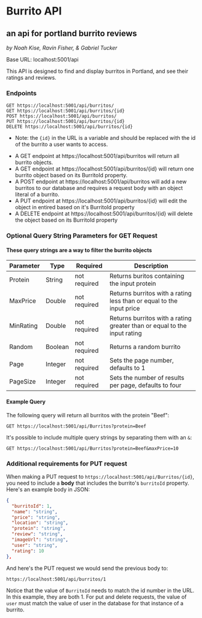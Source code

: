 # Burrito API
## an api for portland burrito reviews
_by Noah Kise, Ravin Fisher, & Gabriel Tucker_

Base URL: localhost:5001/api

This API is designed to find and display burritos in Portland, and see their ratings and reviews.

### Endpoints

```
GET https://localhost:5001/api/burritos/
GET https://localhost:5001/api/burritos/{id}
POST https://localhost:5001/api/burritos/
PUT https://localhost:5001/api/burritos/{id}
DELETE https://localhost:5001/api/burritos/{id}
```
* Note: the `{id}` in the URL is a variable and should be replaced with the id of the burrito a user wants to access.

 -   A GET endpoint at https://localhost:5001/api/burritos will return all burrito objects.
 -   A GET endpoint at https://localhost:5001/api/burritos/{id} will return one burrito object based on its BurritoId property.
 -   A POST endpoint at https://localhost:5001/api/burritos will add a new burritos to our database and requires a request body with an object literal of a burrito.
 -   A PUT endpoint at https://localhost:5001/api/burritos/{id} will edit the object in entired based on it's BurritoId property
 -   A DELETE endpoint at  https://localhost:5001/api/burritos/{id} will delete the object based on its BurritoId property

### Optional Query String Parameters for GET Request
#### These query strings are a way to filter the burrito objects
| Parameter   | Type        |  Required    | Description |
| ----------- | ----------- | -----------  | ----------- |
| Protein     | String      | not required | Returns buritos containing the input protein |
| MaxPrice        | Double      | not required | Returns burritos with a rating less than or equal to the input price |
| MinRating  | Double      | not required | Returns burritos with a rating greater than or equal to the input rating |
| Random  | Boolean      | not required | Returns a random burrito |
| Page  | Integer      | not required | Sets the page number, defaults to 1 |
| PageSize | Integer | not required | Sets the number of results per page, defaults to four |
#### Example Query



The following query will return all burritos with the protein "Beef":

```
GET https://localhost:5001/api/Burritos?protein=Beef
```
It's possible to include multiple query strings by separating them with an `&`:

```
GET https://localhost:5001/api/Burritos?protein=Beef&maxPrice=10
```
### Additional requirements for PUT request
When making a PUT request to `https://localhost:5001/api/Burritos/{id}`, you need to include a **body** that includes the burrito's `burritoId` property. Here's an example body in JSON:

```json
{
  "burritoId": 1,
  "name": "string",
  "price": "string",
  "location": "string",
  "protein": "string",
  "review": "string",
  "imageUrl": "string",
  "user": "string",
  "rating": 10
},
```

And here's the PUT request we would send the previous body to:

```
https://localhost:5001/api/burritos/1
```

Notice that the value of `BurritoId` needs to match the id number in the URL. In this example, they are both 1. For put and delete requests, the value of `user` must match the value of user in the database for that instance of a burrito.